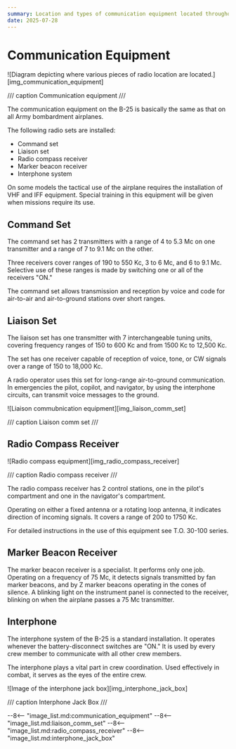 ```yaml
---
summary: Location and types of communication equipment located throughout the B-25.
date: 2025-07-28
---
```


# Communication Equipment

![Diagram depicting where various pieces of radio location are located.][img_communication_equipment]

/// caption
Communication equipment
///

The communication equipment on the B-25 is basically the same as that on all Army bombardment airplanes.

The following radio sets are installed:

- Command set
- Liaison set
- Radio compass receiver
- Marker beacon receiver
- Interphone system

On some models the tactical use of the airplane requires the installation of VHF and IFF equipment. Special training in this equipment will be given when missions require its use.

## Command Set

The command set has 2 transmitters with a range of 4 to 5.3 Mc on one transmitter and a range of 7 to 9.1 Mc on the other.

Three receivers cover ranges of 190 to 550 Kc, 3 to 6 Mc, and 6 to 9.1 Mc. Selective use of these ranges is made by switching one or all of the receivers "ON."

The command set allows transmission and reception by voice and code for air-to-air and air-to-ground stations over short ranges.

## Liaison Set

The liaison set has one transmitter with 7 interchangeable tuning units, covering frequency ranges of 150 to 600 Kc and from 1500 Kc to 12,500 Kc.

The set has one receiver capable of reception of voice, tone, or CW signals over a range of 150 to 18,000 Kc.

A radio operator uses this set for long-range air-to-ground communication. In emergencies the pilot, copilot, and navigator, by using the interphone circuits, can transmit voice messages to the ground.

![Liaison commubnication equipment][img_liaison_comm_set]

/// caption
Liaison comm set
///

## Radio Compass Receiver

![Radio compass equipment][img_radio_compass_receiver]

/// caption
Radio compass receiver
///

The radio compass receiver has 2 control stations, one in the pilot's compartment and one in the navigator's compartment.

Operating on either a fixed antenna or a rotating loop antenna, it indicates direction of incoming signals. It covers a range of 200 to 1750 Kc.

For detailed instructions in the use of this equipment see T.O. 30-100 series.

## Marker Beacon Receiver

The marker beacon receiver is a specialist. It performs only one job. Operating on a frequency of 75 Mc, it detects signals transmitted by fan marker beacons, and by Z marker beacons operating in the cones of silence. A blinking light on the instrument panel is connected to the receiver, blinking on when the airplane passes a 75 Mc transmitter.

## Interphone

The interphone system of the B-25 is a standard installation. It operates whenever the battery-disconnect switches are "ON." It is used by every crew member to communicate with all other crew members.

The interphone plays a vital part in crew coordination. Used effectively in combat, it serves as the eyes of the entire crew.

![Image of the interphone jack box][img_interphone_jack_box]

/// caption
Interphone Jack Box
///

<!-- links -->
--8<-- "image_list.md:communication_equipment"
--8<-- "image_list.md:liaison_comm_set"
--8<-- "image_list.md:radio_compass_receiver"
--8<-- "image_list.md:interphone_jack_box"